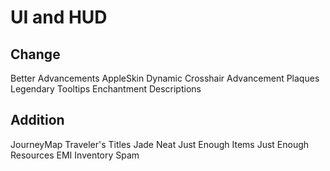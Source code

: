 
# UI and HUD  

## Change  

Better Advancements
AppleSkin
Dynamic Crosshair
Advancement Plaques
Legendary Tooltips
Enchantment Descriptions

## Addition  

JourneyMap
Traveler's Titles
Jade
Neat
Just Enough Items
Just Enough Resources
EMI
Inventory Spam

